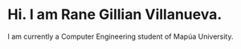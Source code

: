 # Hi. I am Rane Gillian Villanueva.

I am currently a Computer Engineering student of Mapúa University.
